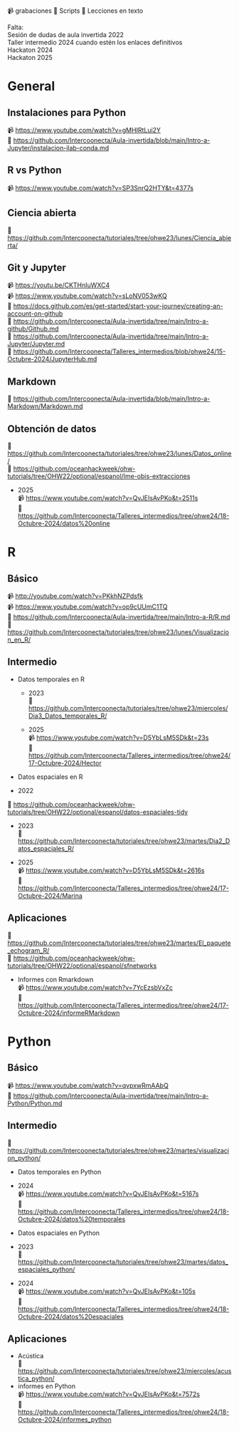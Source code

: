 :video_camera: grabaciones
:file_folder: Scripts
:blue_book: Lecciones en texto

Falta:  
Sesión de dudas de aula invertida 2022  
Taller intermedio 2024 cuando estén los enlaces definitivos  
Hackaton 2024  
Hackaton 2025  


# General

## Instalaciones para Python
:video_camera: https://www.youtube.com/watch?v=gMHIRtLui2Y   
:file_folder: https://github.com/Intercoonecta/Aula-invertida/blob/main/Intro-a-Jupyter/instalacion-jlab-conda.md  
## R vs Python 
:video_camera: https://www.youtube.com/watch?v=SP3SnrQ2HTY&t=4377s  

## Ciencia abierta  
:file_folder: https://github.com/Intercoonecta/tutoriales/tree/ohwe23/lunes/Ciencia_abierta/  
## Git y Jupyter  
:video_camera: https://youtu.be/CKTHnIuWXC4  
:video_camera: https://www.youtube.com/watch?v=sLoNV053wKQ  
:blue_book: https://docs.github.com/es/get-started/start-your-journey/creating-an-account-on-github  
:blue_book: https://github.com/Intercoonecta/Aula-invertida/tree/main/Intro-a-github/Github.md  
:blue_book: https://github.com/Intercoonecta/Aula-invertida/tree/main/Intro-a-Jupyter/Jupyter.md  
:file_folder: https://github.com/Intercoonecta/Talleres_intermedios/blob/ohwe24/15-Octubre-2024/JupyterHub.md 

## Markdown  
:blue_book: https://github.com/Intercoonecta/Aula-invertida/blob/main/Intro-a-Markdown/Markdown.md  


## Obtención de datos  
:file_folder: https://github.com/Intercoonecta/tutoriales/tree/ohwe23/lunes/Datos_online/  
:file_folder: https://github.com/oceanhackweek/ohw-tutorials/tree/OHW22/optional/espanol/lme-obis-extracciones  

* 2025  
:video_camera:  https://www.youtube.com/watch?v=QvJEIsAvPKo&t=2511s  
:file_folder: https://github.com/Intercoonecta/Talleres_intermedios/tree/ohwe24/18-Octubre-2024/datos%20online  

# R  
## Básico  
:video_camera:  http://youtube.com/watch?v=PKkhNZPdsfk  
:video_camera: https://www.youtube.com/watch?v=op9cUUmC1TQ   
:blue_book: https://github.com/Intercoonecta/Aula-invertida/tree/main/Intro-a-R/R.md  
:file_folder: https://github.com/Intercoonecta/tutoriales/tree/ohwe23/lunes/Visualizacion_en_R/  

## Intermedio  
 
- Datos temporales en R  
  * 2023  
:file_folder: https://github.com/Intercoonecta/tutoriales/tree/ohwe23/miercoles/Dia3_Datos_temporales_R/  

  * 2025  
:video_camera: https://www.youtube.com/watch?v=D5YbLsM5SDk&t=23s  
:file_folder: https://github.com/Intercoonecta/Talleres_intermedios/tree/ohwe24/17-Octubre-2024/Hector  

- Datos espaciales en R  
 * 2022  

:file_folder: https://github.com/oceanhackweek/ohw-tutorials/tree/OHW22/optional/espanol/datos-espaciales-tidy  
  
 * 2023  
:file_folder: https://github.com/Intercoonecta/tutoriales/tree/ohwe23/martes/Dia2_Datos_espaciales_R/  

 * 2025  
:video_camera: https://www.youtube.com/watch?v=D5YbLsM5SDk&t=2616s  
:file_folder: https://github.com/Intercoonecta/Talleres_intermedios/tree/ohwe24/17-Octubre-2024/Marina

## Aplicaciones
:file_folder: https://github.com/Intercoonecta/tutoriales/tree/ohwe23/martes/El_paquete_echogram_R/  
:file_folder: https://github.com/oceanhackweek/ohw-tutorials/tree/OHW22/optional/espanol/sfnetworks 

- Informes con Rmarkdown   
:video_camera:  https://www.youtube.com/watch?v=7YcEzsbVxZc  
:file_folder: https://github.com/Intercoonecta/Talleres_intermedios/tree/ohwe24/17-Octubre-2024/informeRMarkdown  

# Python  
## Básico  
:video_camera: https://www.youtube.com/watch?v=qvpxwRmAAbQ  
:blue_book: https://github.com/Intercoonecta/Aula-invertida/tree/main/Intro-a-Python/Python.md   

## Intermedio  
:file_folder: https://github.com/Intercoonecta/tutoriales/tree/ohwe23/martes/visualizacion_python/  

- Datos temporales en Python
 * 2024  
:video_camera: https://www.youtube.com/watch?v=QvJEIsAvPKo&t=5167s  
:file_folder: https://github.com/Intercoonecta/Talleres_intermedios/tree/ohwe24/18-Octubre-2024/datos%20temporales  
- Datos espaciales en Python
 * 2023   
:file_folder: https://github.com/Intercoonecta/tutoriales/tree/ohwe23/martes/datos_espaciales_python/

 * 2024  
:video_camera: https://www.youtube.com/watch?v=QvJEIsAvPKo&t=105s  
:file_folder:  https://github.com/Intercoonecta/Talleres_intermedios/tree/ohwe24/18-Octubre-2024/datos%20espaciales

## Aplicaciones  
- Acústica  
:file_folder: https://github.com/Intercoonecta/tutoriales/tree/ohwe23/miercoles/acustica_python/  
- informes en Python  
:video_camera: https://www.youtube.com/watch?v=QvJEIsAvPKo&t=7572s  
:file_folder: https://github.com/Intercoonecta/Talleres_intermedios/tree/ohwe24/18-Octubre-2024/informes_python  



















